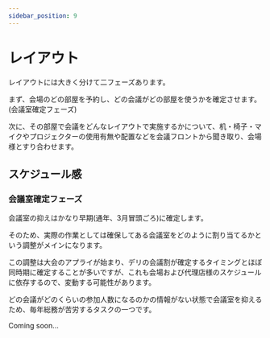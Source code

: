 ```yaml
---
sidebar_position: 9
---
```


# レイアウト
レイアウトには大きく分けて二フェーズあります。

まず、会場のどの部屋を予約し、どの会議がどの部屋を使うかを確定させます。(会議室確定フェーズ)

次に、その部屋で会議をどんなレイアウトで実施するかについて、机・椅子・マイクやプロジェクターの使用有無や配置などを会議フロントから聞き取り、会場様とすり合わせます。


## スケジュール感

### 会議室確定フェーズ
会議室の抑えはかなり早期(通年、3月冒頭ごろ)に確定します。

そのため、実際の作業としては確保してある会議室をどのように割り当てるかという調整がメインになります。

この調整は大会のアプライが始まり、デリの会議割が確定するタイミングとほぼ同時期に確定することが多いですが、これも会場および代理店様のスケジュールに依存するので、変動する可能性があります。

どの会議がどのくらいの参加人数になるのかの情報がない状態で会議室を抑えるため、毎年総務が苦労するタスクの一つです。


Coming soon...

